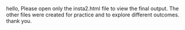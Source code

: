 hello,
Please open only the insta2.html file to view the final output. The other files were created for practice and to explore different outcomes.
thank you.
